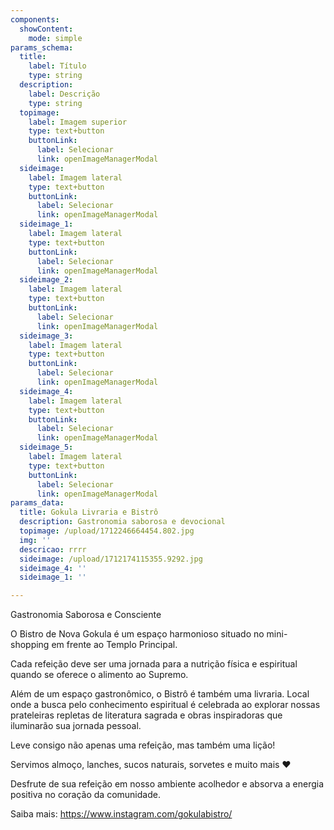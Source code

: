 ```yaml
---
components:
  showContent:
    mode: simple
params_schema:
  title:
    label: Título
    type: string
  description:
    label: Descrição
    type: string
  topimage:
    label: Imagem superior
    type: text+button
    buttonLink:
      label: Selecionar
      link: openImageManagerModal
  sideimage:
    label: Imagem lateral
    type: text+button
    buttonLink:
      label: Selecionar
      link: openImageManagerModal
  sideimage_1:
    label: Imagem lateral
    type: text+button
    buttonLink:
      label: Selecionar
      link: openImageManagerModal
  sideimage_2:
    label: Imagem lateral
    type: text+button
    buttonLink:
      label: Selecionar
      link: openImageManagerModal
  sideimage_3:
    label: Imagem lateral
    type: text+button
    buttonLink:
      label: Selecionar
      link: openImageManagerModal
  sideimage_4:
    label: Imagem lateral
    type: text+button
    buttonLink:
      label: Selecionar
      link: openImageManagerModal
  sideimage_5:
    label: Imagem lateral
    type: text+button
    buttonLink:
      label: Selecionar
      link: openImageManagerModal
params_data:
  title: Gokula Livraria e Bistrô
  description: Gastronomia saborosa e devocional
  topimage: /upload/1712246664454.802.jpg
  img: ''
  descricao: rrrr
  sideimage: /upload/1712174115355.9292.jpg
  sideimage_4: ''
  sideimage_1: ''

---
```


Gastronomia Saborosa e Consciente

O Bistro de Nova Gokula é um espaço harmonioso situado no mini-shopping em frente ao Templo Principal. 

Cada refeição deve ser uma jornada para a nutrição física e espiritual quando se oferece o alimento ao Supremo.

Além de um espaço gastronômico, o Bistrô é também uma livraria. Local onde a busca pelo conhecimento espiritual é celebrada ao explorar nossas prateleiras repletas de literatura sagrada e obras inspiradoras que iluminarão sua jornada pessoal. 

Leve consigo não apenas uma refeição, mas também uma lição! 

Servimos almoço, lanches, sucos naturais, sorvetes e muito mais ❤

Desfrute de sua refeição em nosso ambiente acolhedor e absorva a energia positiva no coração da comunidade.

Saiba mais: https://www.instagram.com/gokulabistro/